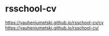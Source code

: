 # rsschool-cv

https://yauheniumetski.github.io/rsschool-cv/cv
https://yauheniumetski.github.io/rsschool-cv/

